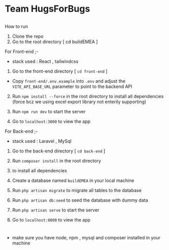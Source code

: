 # Team HugsForBugs

##
How to run 

1. Clone the repo
2. Go to the root directory [  cd buildEMEA  ]


For Front-end ;- 
- stack used : React , tailwindcss 

 1. Go to the front-end directory [  `cd front-end`  ]
 -  Copy `front-end/.env.example` into `.env` and adjust the `VITE_API_BASE_URL` parameter to point to the backend API
 2. Run `npm install --force` in the root directory to install all dependencies (force bcz we using excel export library not enterily supporting)

 3. Run `npm run dev` to start the server

 4. Go to `localhost:3000` to view the app

For Back-end ;-
- stack used : Laravel , MySql

 1. Go to the back-end directory [  `cd back-end`  ]

 2. Run `composer install` in the root directory 

 3. to install all dependencies
 
 4. Create a database named `buildEMEA` in your local machine
 
 5. Run `php artisan migrate` to migrate all tables to the database

 6. Run `php artisan db:seed` to seed the database with dummy data

 7. Run `php artisan serve` to start the server

 8. Go to `localhost:8000` to view the app


#
+ make sure you have node, npm , mysql  and composer installed in your machine
